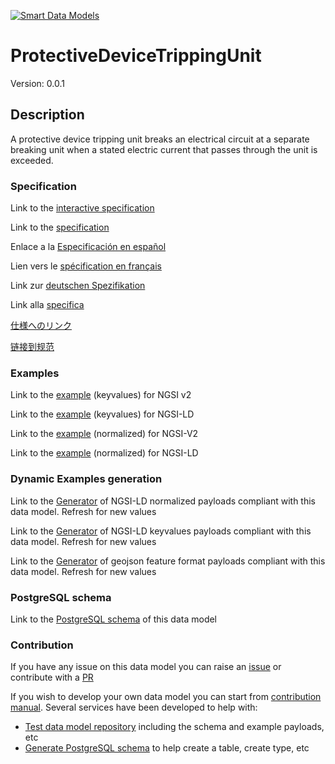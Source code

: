 [![Smart Data Models](https://smartdatamodels.org/wp-content/uploads/2022/01/SmartDataModels_logo.png "Logo")](https://smartdatamodels.org)
# ProtectiveDeviceTrippingUnit
Version: 0.0.1

## Description 

A protective device tripping unit breaks an electrical circuit at a separate breaking unit when a stated electric current that passes through the unit is exceeded.
### Specification

Link to the [interactive specification](https://swagger.lab.fiware.org/?url=https://smart-data-models.github.io/dataModel.S4BLDG/ProtectiveDeviceTrippingUnit/swagger.yaml)

Link to the [specification](https://github.com/smart-data-models/dataModel.S4BLDG/blob/master/ProtectiveDeviceTrippingUnit/doc/spec.md)

Enlace a la [Especificación en español](https://github.com/smart-data-models/dataModel.S4BLDG/blob/master/ProtectiveDeviceTrippingUnit/doc/spec_ES.md)

Lien vers le [spécification en français](https://github.com/smart-data-models/dataModel.S4BLDG/blob/master/ProtectiveDeviceTrippingUnit/doc/spec_FR.md)

Link zur [deutschen Spezifikation](https://github.com/smart-data-models/dataModel.S4BLDG/blob/master/ProtectiveDeviceTrippingUnit/doc/spec_DE.md)

Link alla [specifica](https://github.com/smart-data-models/dataModel.S4BLDG/blob/master/ProtectiveDeviceTrippingUnit/doc/spec_IT.md)

[仕様へのリンク](https://github.com/smart-data-models/dataModel.S4BLDG/blob/master/ProtectiveDeviceTrippingUnit/doc/spec_JA.md)

[链接到规范](https://github.com/smart-data-models/dataModel.S4BLDG/blob/master/ProtectiveDeviceTrippingUnit/doc/spec_ZH.md)
### Examples

Link to the [example](https://smart-data-models.github.io/dataModel.S4BLDG/ProtectiveDeviceTrippingUnit/examples/example.json) (keyvalues) for NGSI v2

Link to the [example](https://smart-data-models.github.io/dataModel.S4BLDG/ProtectiveDeviceTrippingUnit/examples/example.jsonld) (keyvalues) for NGSI-LD

Link to the [example](https://smart-data-models.github.io/dataModel.S4BLDG/ProtectiveDeviceTrippingUnit/examples/example-normalized.json) (normalized) for NGSI-V2

Link to the [example](https://smart-data-models.github.io/dataModel.S4BLDG/ProtectiveDeviceTrippingUnit/examples/example-normalized.jsonld) (normalized) for NGSI-LD
### Dynamic Examples generation

Link to the [Generator](https://smartdatamodels.org/extra/ngsi-ld_generator.php?schemaUrl=https://raw.githubusercontent.com/smart-data-models/dataModel.S4BLDG/master/ProtectiveDeviceTrippingUnit/schema.json&email=info@smartdatamodels.org) of NGSI-LD normalized payloads compliant with this data model. Refresh for new values

Link to the [Generator](https://smartdatamodels.org/extra/ngsi-ld_generator_keyvalues.php?schemaUrl=https://raw.githubusercontent.com/smart-data-models/dataModel.S4BLDG/master/ProtectiveDeviceTrippingUnit/schema.json&email=info@smartdatamodels.org) of NGSI-LD keyvalues payloads compliant with this data model. Refresh for new values

Link to the [Generator](https://smartdatamodels.org/extra/geojson_features_generator.php?schemaUrl=https://raw.githubusercontent.com/smart-data-models/dataModel.S4BLDG/master/ProtectiveDeviceTrippingUnit/schema.json&email=info@smartdatamodels.org) of geojson feature format payloads compliant with this data model. Refresh for new values
### PostgreSQL schema

Link to the [PostgreSQL schema](https://github.com/smart-data-models/dataModel.S4BLDG/blob/master/ProtectiveDeviceTrippingUnit/schema.sql) of this data model
### Contribution

 If you have any issue on this data model you can raise an [issue](https://github.com/smart-data-models/dataModel.S4BLDG/issues)  or contribute with a [PR](https://github.com/smart-data-models/dataModel.S4BLDG/pulls)

 If you wish to develop your own data model you can start from [contribution manual](https://bit.ly/contribution_manual). Several services have been developed to help with: 
 - [Test data model repository](https://smartdatamodels.org/index.php/data-models-contribution-api/) including the schema and example payloads, etc
 - [Generate PostgreSQL schema](https://smartdatamodels.org/index.php/sql-service/) to help create a table, create type, etc